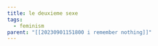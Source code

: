 ```yaml
---
title: le deuxieme sexe
tags:
  - feminism
parent: "[[20230901151800 i remember nothing]]"
---
```


